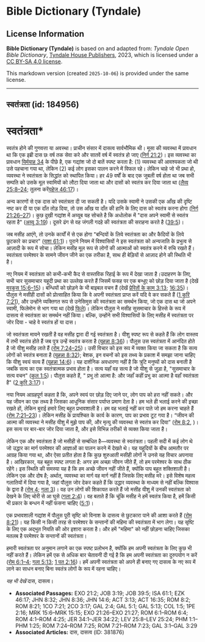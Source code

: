 # Bible Dictionary (Tyndale)

## License Information

**Bible Dictionary (Tyndale)** is based on and adapted from: _Tyndale Open Bible Dictionary_, [Tyndale House Publishers](https://tyndaleopenresources.com/), 2023, which is licensed under a [CC BY-SA 4.0 license](https://creativecommons.org/licenses/by-sa/4.0/legalcode.en).

This markdown version (created `2025-10-06`) is provided under the same license.



--------------------------------

## स्वतंत्रता (id: 184956)

स्वतंत्रता\*
============

स्वतंत्र होने की गुणवत्ता या अवस्था। प्राचीन संसार में दासत्व सार्वभौमिक थी। मूसा की व्यवस्था में प्रावधान था कि एक इब्री दास छः वर्ष तक सेवा करे और सातवें वर्ष में स्वतंत्र हो जाए ([निर्ग 21:2](https://ref.ly/Exod21:2))। इस व्यवस्था का प्रावधान [यिर्मयाह 34](https://ref.ly/Jer34:1-Jer34:22) के पीछे है, एक गद्यांश जो दो बातें स्पष्ट करता है: (1\) व्यवस्था की आवश्यकता जो थी उसे पहचाना गया था, लेकिन (2\) कई लोग इसका पालन करने में विफल रहे। लेकिन चाहे जो भी प्रथा हो, व्यवस्था ने स्वतंत्रता के सिद्धांत को स्थापित किया। हर 49 वर्षों के बाद एक जुबली वर्ष होता था जब सभी सम्पति को उसके मूल स्वामियों को लौटा दिया जाता था और दासों को स्वतंत्र कर दिया जाता था ([लैव्य 25:8–24](https://ref.ly/Lev25:8-Lev25:24); तुलना करें[यहेज 46:17](https://ref.ly/Ezek46:17))।

अन्य कारणों से एक दास को स्वतंत्रता दी जा सकती है। यदि उसके स्वामी ने उसकी एक आँख की दृष्टि नष्ट कर दी या एक दाँत तोड़ दिया, तो उस आँख या दाँत की हानि के लिए दास को स्वतंत्र करना होगा ([निर्ग 21:26–27](https://ref.ly/Exod21:26-Exod21:27))। कुछ दुखी गद्यांश में अय्यूब यह सोचते है कि अधोलोक में "दास अपने स्वामी से स्वतंत्र रहता है" ([अय्यू 3:19](https://ref.ly/Job3:19))। दूसरे ढंग से वह जंगली गदहे की स्वतंत्रता की सराहना करते है ([39:5](https://ref.ly/Job39:5))।

जब मसीह आएंगे, तो उनके कार्यों में से एक होगा "बन्दियों के लिये स्वतंत्रता का और कैदियों के लिये छुटकारे का प्रचार" ([यशा 61:1](https://ref.ly/Isa61:1))। पुराने नियम में विश्वासियों ने इस स्वतंत्रता को अन्यजाति के प्रभुत्व से आज़ादी के रूप में सोचा। लेकिन मसीह मूल रूप से लोगों की आत्माओं को स्वतंत्र करने में रुचि रखते हैं। स्वतंत्रता परमेश्वर के सामने जीवन जीने का एक तरीका है, साथ ही बेड़ियों से आज़ाद होने की स्थिति भी है।

नए नियम में स्वतंत्रता को कभी\-कभी कैद से वास्तविक रिहाई के रूप में देखा जाता है।उदाहरण के लिए, सभी चार सुसमाचार यहूदी प्रथा का उल्लेख करते हैं जिसमें फसह पर एक बन्धुए को छोड़ दिया जाता है (देखें [मरकुस 15:6–15](https://ref.ly/Mark15:6-Mark15:15))। बन्धियों को छोड़ने के भी बाइबल वचन हैं (देखें [प्रेरितों के काम 3:13](https://ref.ly/Acts3:13); [16:35](https://ref.ly/Acts16:35))। पौलुस ने मसीही दासों को प्रोत्साहित किया कि वे अपनी स्वतंत्रता प्राप्त करें यदि वे कर सकते हैं ([1 कुरि 7:21](https://ref.ly/1Cor7:21)), और उन्होंने व्यक्तिगत रूप से उनेसिमुस की स्वतंत्रता का समर्थन किया, जो एक दास था जो अपने स्वामी, फिलेमोन से भाग गया था (देखें [फिले](https://ref.ly/Phlm1:1-Phlm1:25))। लेकिन पौलुस ने मसीह सुसमाचार के हिस्से के रूप में दासत्व से स्वतंत्रता का समर्थन नहीं किया। बल्कि, उन्होंने सभी विश्वासियों के लिए मसीह में स्वतंत्रता पर जोर दिया \- चाहे वे स्वतंत्र हों या दास।

जो स्वतंत्रता मायने रखती है वह मसीह द्वारा दी गई स्वतंत्रता है। यीशु स्पष्ट रूप से कहते हैं कि लोग वास्तव में तभी स्वतंत्र होते हैं जब पुत्र उन्हें स्वतंत्र करता है ([यूहन्ना 8:36](https://ref.ly/John8:36))। पौलुस उस स्वतंत्रता में आनंदित होते है जो यीशु मसीह लाते हैं ([रोम 7:24–25](https://ref.ly/Rom7:24-Rom7:25))। उसी विचार को इस रूप में व्यक्त किया जा सकता है कि सत्य लोगों को स्वतंत्र बनाता है ([यूहन्ना 8:32](https://ref.ly/John8:32)); बेशक, इन वचनों को इस तथ्य के प्रकाश में समझा जाना चाहिए कि यीशु स्वयं सत्य हैं ([यूहन्ना 14:6](https://ref.ly/John14:6))। यह दार्शनिक अवधारणा नहीं है कि त्रुटि मनुष्यों को दास बनाती है जबकि सत्य का एक स्वतंत्रात्मक प्रभाव होता है। सत्य यहाँ वह सत्य है जो यीशु से जुड़ा है, "सुसमाचार के सत्य वचन" ([कुल 1:5](https://ref.ly/Col1:5))। पौलुस कहते हैं, " प्रभु तो आत्मा है: और जहाँ कहीं प्रभु का आत्मा है वहाँ स्वतंत्रता है" ([2 कुरि 3:17](https://ref.ly/2Cor3:17))।

नया नियम आग्रहपूर्ण कहता है कि, अपने स्वयं पर छोड़ दिए जाने पर, लोग पाप को हरा नहीं सकते। और यह जीवन का एक तथ्य है जिसका आधुनिक संसार पर्याप्त प्रमाण देता है। हम भले ही भलाई करने की इच्छा रखते हों, लेकिन बुराई हमारे लिए बहुत प्रभावशाली है। हम वह भलाई नहीं कर पाते जो हम करना चाहते हैं ([रोम 7:21–23](https://ref.ly/Rom7:21-Rom7:23))। लेकिन मसीह के प्रायश्चित के कार्य के कारण, पाप का प्रभाव टूट गया है। “जीवन की आत्मा की व्यवस्था ने मसीह यीशु में मुझे पाप की, और मृत्यु की व्यवस्था से स्वतंत्र कर दिया” ([रोम 8:2](https://ref.ly/Rom8:2), )। इस सत्य पर बार\-बार जोर दिया जाता है, और इसे विभिन्न तरीकों से व्यक्त किया जाता है।

लेकिन एक और स्वतंत्रता है जो मसीही से सम्बंधित है—व्यवस्था से स्वतंत्रता। पहली सदी में कई लोग थे जो उद्धार का मार्ग परमेश्वर की आज्ञाओं का पालन करने में देखते थे। यह यहूदियों के बीच आमतौर पर आग्रह किया गया था, और ऐसा प्रतीत होता है कि कुछ शुरुआती मसीही लोगों ने उनसे यह विचार अपनाया है। आखिरकार, यह बहुत स्पष्ट लगता है: अगर हम अच्छा जीवन जीते हैं, तो हम परमेश्वर के साथ ठीक रहेंगे। इस स्थिति की समस्या यह है कि हम अच्छे जीवन नहीं जीते हैं, क्योंकि पाप बहुत शक्तिशाली है। लेकिन एक और दोष है; अर्थात्, व्यवस्था का मार्ग वह मार्ग नहीं है जिसके लिए मसीह मरे। इसे विशेष महत्व गला‍तियों में दिया गया है, जहां पौलुस जोर देकर कहते हैं कि उद्धार व्यवस्था के माध्यम से नहीं बल्कि विश्वास के द्वारा है ([रोम 4](https://ref.ly/Rom4:1-Rom4:25); [गला 3](https://ref.ly/Gal3:1-Gal3:29))। वह उन लोगों की शिकायत करते हैं जो मसीह यीशु में उनकी स्वतंत्रता को देखने के लिए चोरी से आ घुसे ([गला 2:4](https://ref.ly/Gal2:4))। वह बताते हैं कि चूंकि मसीह ने हमें स्वतंत्र किया है, हमें किसी भी प्रकार के बन्धन में नहीं फंसना चाहिए ([5:1](https://ref.ly/Gal5:1))।

एक प्रभावशाली गद्यांश में पौलुस पूरी सृष्टि को विनाश के दासत्व से छुटकारा पाने की आशा करते हैं ([रोम 8:21](https://ref.ly/Rom8:21))। यह किसी न किसी तरह से परमेश्वर के सन्तानों की महिमा की स्वतंत्रता में भाग लेगा। यह सृष्टि के लिए एक अद्भुत नियति की ओर इशारा करता है। और हमें "महिमा" को नहीं छोड़ना चाहिए जिसका मतलब है परमेश्वर के सन्तानों की स्वतंत्रता।

हमारी स्वतंत्रता पर अनुमान लगाने का एक स्पष्ट प्रलोभन है, क्योंकि हम अपनी स्वतंत्रता के लिए कुछ भी नहीं करते हैं। लेकिन हमें एक से अधिक बार चेतावनी दी गई है कि हम अपनी स्वतंत्रता का दुरुपयोग न करें ([रोम 6:1–4](https://ref.ly/Rom6:1-Rom6:4); [गला 5:13](https://ref.ly/Gal5:13); [1 पत 2:16](https://ref.ly/1Pet2:16))। हमें अपनी स्वतंत्रता को अपने ही बनाए गए दासत्व के नए रूप में लाने का साधन बनाए बिना स्वतंत्र लोगों के रूप में रहना चाहिए।

*यह भी देखें* दास, दासत्व।

* **Associated Passages:** EXO 21:2; JOB 3:19; JOB 39:5; ISA 61:1; EZK 46:17; JHN 8:32; JHN 8:36; JHN 14:6; ACT 3:13; ACT 16:35; ROM 8:2; ROM 8:21; 1CO 7:21; 2CO 3:17; GAL 2:4; GAL 5:1; GAL 5:13; COL 1:5; 1PE 2:16; MRK 15:6–MRK 15:15; EXO 21:26–EXO 21:27; ROM 6:1–ROM 6:4; ROM 4:1–ROM 4:25; JER 34:1–JER 34:22; LEV 25:8–LEV 25:24; PHM 1:1–PHM 1:25; ROM 7:24–ROM 7:25; ROM 7:21–ROM 7:23; GAL 3:1–GAL 3:29
* **Associated Articles:** दास, दासत्व (ID: 381876)

